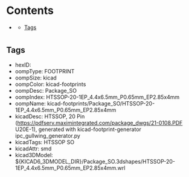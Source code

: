 



Contents
========

* [](#)
	* [Tags](#tags)

# 

## Tags

- hexID: 
- oompType: FOOTPRINT
- oompSize: kicad
- oompColor: kicad-footprints
- oompDesc: Package_SO
- oompIndex: HTSSOP-20-1EP_4.4x6.5mm_P0.65mm_EP2.85x4mm
- oompName: kicad-footprints/Package_SO/HTSSOP-20-1EP_4.4x6.5mm_P0.65mm_EP2.85x4mm
- kicadDesc: HTSSOP, 20 Pin (https://pdfserv.maximintegrated.com/package_dwgs/21-0108.PDF U20E-1), generated with kicad-footprint-generator ipc_gullwing_generator.py
- kicadTags: HTSSOP SO
- kicadAttr: smd
- kicad3DModel: ${KICAD6_3DMODEL_DIR}/Package_SO.3dshapes/HTSSOP-20-1EP_4.4x6.5mm_P0.65mm_EP2.85x4mm.wrl
